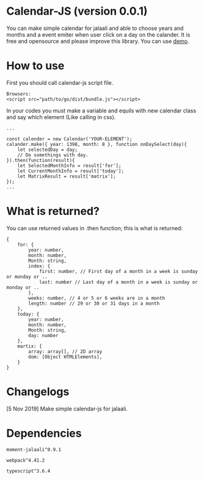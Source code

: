 # Calendar-JS (version 0.0.1)
You can make simple calendar for jalaali and able to choose years and months and a event emiter when user click on a day on the calander. It is free and opensource and please improve this library. You can use [demo](https://jaypy-code.github.io/calendar-js).

# How to use
First you should call calendar-js script file.

```
Browsers:
<script src="path/to/go/dist/bundle.js"></script>
```

In your codes you must make a variable and equils with new calendar class and say which element (Like calling in css).

```
...

const calender = new Calendar('YOUR-ELEMENT');
calander.make({ year: 1398, month: 8 }, function onDaySelect(day){
    let selectedDay = day;
    // Do somethings with day.
}).then(function(result){
    let SelectedMonthInfo = result['for'];
    let CurrentMonthInfo = result['today'];
    let MatrixResult = result['matrix'];
});
...
```

# What is returned?
You can use returned values in .then function; this is what is returned:

```
{
    for: { 
        year: number,
        month: number,
        Month: string, 
        index: {
            first: number, // First day of a month in a week is sunday or monday or ..
            last: number // Last day of a month in a week is sunday or monday or ..
        },
        weeks: number, // 4 or 5 or 6 weeks are in a month
        length: number // 29 or 30 or 31 days in a month
    },
    today: { 
        year: number, 
        month: number, 
        Month: string,
        day: number
    },
    martix: { 
        array: array[], // 2D array
        dom: [Object HTMLElements],
    }
}
```

# Changelogs
[5 Nov 2019] Make simple calendar-js for jalaali.

# Dependencies
```moment-jalaali^0.9.1```

```webpack^4.41.2```

```typescript^3.6.4```
